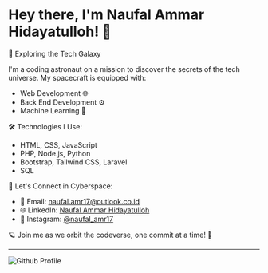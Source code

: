 # Hey there, I'm Naufal Ammar Hidayatulloh! 👋

🚀 Exploring the Tech Galaxy

I'm a coding astronaut on a mission to discover the secrets of the tech universe. My spacecraft is equipped with:

- Web Development 🌐
- Back End Development ⚙️
- Machine Learning 🤖

🛠️ Technologies I Use:

- HTML, CSS, JavaScript
- PHP, Node.js, Python
- Bootstrap, Tailwind CSS, Laravel
- SQL

🌌 Let's Connect in Cyberspace:

- 📧 Email: [naufal.amr17@outlook.co.id](mailto:naufal.amr17@outlook.co.id)
- 🌐 LinkedIn: [Naufal Ammar Hidayatulloh](https://www.linkedin.com/in/naufalamr17)
- 📸 Instagram: [@naufal_amr17](https://instagram.com/naufal_amr17)

🪐 Join me as we orbit the codeverse, one commit at a time! 🌠

---

![Github Profile](https://github-readme-stats.vercel.app/api?username=naufalamr17&theme=tokyonight)

<!-- ![Top Langs](https://github-readme-stats.vercel.app/api/top-langs/?username=naufalamr17&theme=tokyonight) --!>
